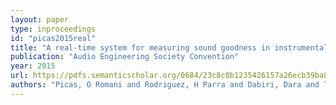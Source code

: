 ```yaml
---
layout: paper
type: inproceedings
id: "picas2015real"
title: "A real-time system for measuring sound goodness in instrumental sounds"
publication: "Audio Engineering Society Convention"
year: 2015
url: https://pdfs.semanticscholar.org/0684/23c8c0b1235426157a26ecb39ba894ae06c7.pdf
authors: "Picas, O Romani and Rodriguez, H Parra and Dabiri, Dara and Tokuda, Hiroshi and Hariya, Wataru and Oishi, Koji and Serra, Xavier"
---
```


